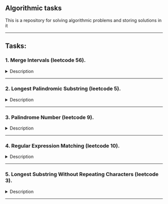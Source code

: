 ## Algorithmic tasks

This is a repository for solving algorithmic problems and storing solutions in it
___

## Tasks:
### 1. Merge Intervals (leetcode 56).
<details closed>
<summary>Description</summary><br>

Given an array of `intervals` where `intervals[i] = [starti, endi]`, merge all overlapping intervals, and return an array of the non-overlapping intervals that cover all the intervals in the input.
<details closed>
<summary>Examples</summary><br>

<b>Example 1</b>

><b>Input:</b> intervals = [[1,3],[2,6],[8,10],[15,18]]  
<b>Output:</b> [[1,6],[8,10],[15,18]]  
Explanation: Since intervals [1,3] and [2,6] overlap, merge them into [1,6].

<b>Example 2</b>
><b>Input:</b> intervals = [[1,4],[4,5]]  
<b>Output:</b> [[1,5]]  
Explanation: Intervals [1,4] and [4,5] are considered overlapping.
</details>
</details>

___

### 2. Longest Palindromic Substring (leetcode 5).
<details closed>
<summary>Description</summary><br>

Given a string `s`, return the longest palindromic substring in `s`.
<details closed>
<summary>Examples</summary><br>

<b>Example 1</b>

><b>Input:</b> s = "babad"  
<b>Output:</b> "bab"  
Explanation: "aba" is also a valid answer.

<b>Example 2</b>
><b>Input:</b> s = "cbbd"  
<b>Output:</b> "bb"  
</details>
</details>

___

### 3. Palindrome Number (leetcode 9).
<details closed>
<summary>Description</summary><br>

Given an integer `x`, return `true` if `x` is a _palindrome_ , and `false` otherwise.
<details closed>
<summary>Examples</summary><br>

**Example 1**

>**Input:** x = 121  
**Output:** true  
Explanation: 121 reads as 121 from left to right and from right to left.

**Example 2**

>**Input:** x = -121  
**Output:** false  
Explanation: From left to right, it reads -121. From right to left, it becomes 121-. Therefore it is not a palindrome.  

**Exmaple 3**

>**Input:** x = 10  
**Output:** false  
Explanation: Reads 01 from right to left. Therefore it is not a palindrome.
</details>
</details>

___

### 4. Regular Expression Matching (leetcode 10).
<details closed>
<summary>Description</summary><br>

Given an input string `s` and a pattern `p`, implement regular expression matching with support for `'.'` and `'*'` where:  

+ `'.'` Matches any single character.​​​​
+ `'*'` Matches zero or more of the preceding element.

The matching should cover the entire input string (not partial).
<details closed>
<summary>Examples</summary><br>

**Example 1**

>**Input:** s = `"aa"`, p = `"a"`  
**Output:** `false`  
Explanation: `"a"` does not match the entire string `"aa"`.

**Example 2**

>**Input:** s = `"aa"`, p = `"a*"`  
**Output:** `true`  
Explanation: `'*'` means zero or more of the preceding element, `'a'`. Therefore, by repeating `'a'` once, it becomes `"aa"`.  

**Exmaple 3**

>**Input:** s = `"ab"`, p = `".*"`  
**Output:** `true`  
Explanation: `".*"` means "zero or more `(*)` of any character `(.)`".
</details>
</details>

___

### 5. Longest Substring Without Repeating Characters (leetcode 3).
<details closed>
<summary>Description</summary><br>

Given a string `s`, find the length of the longest `substring` without repeating characters.
<details closed>
<summary>Examples</summary><br>

**Example 1**

>**Input:** "abcabcbb"  
**Output:** 3  
Explanation: The answer is "abc", with the length of 3.

**Example 2**

>**Input:** s = "bbbbb"  
**Output:** 1  
Explanation: The answer is "b", with the length of 1.  

**Exmaple 3**

>**Input:** s = "pwwkew"  
**Output:** 3  
Explanation: The answer is "wke", with the length of 3.
Notice that the answer must be a substring, "pwke" is a subsequence and not a substring.
</details>
</details>

___